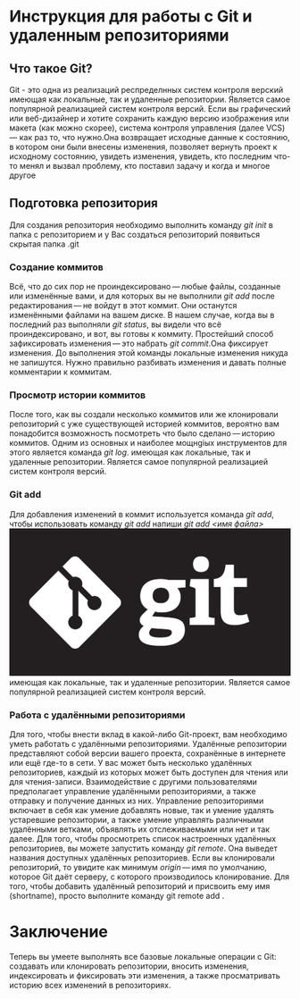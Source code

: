# Инструкция для работы с Git и удаленным репозиториями

## Что такое Git?
Git - это одна из реализаций респределнных систем контроля верский
 имеющая как локальные, так и удаленные репозитории. Является самое популярной реализацией систем контроля версий. Если вы графический или веб-дизайнер и хотите сохранить каждую версию изображения или макета (как можно скорее), система контроля управления (далее VCS) — как раз то, что нужно.Она возвращает исходные данные к состоянию, в котором они были внесены изменения, позволяет вернуть проект к исходному состоянию, увидеть изменения, увидеть, кто последним что-то менял и вызвал проблему, кто поставил задачу и когда и многое другое

## Подготовка репозитория
Для создания репозитория необходимо выполнить команду *git init* в папка с репозиторием и у Вас создаться репозиторий появиться скрытая папка .git

### Создание коммитов

Всё, что до сих пор не проиндексировано — любые файлы, созданные или изменённые вами, и для которых вы не выполнили *git add* после редактирования — не войдут в этот коммит. Они останутся изменёнными файлами на вашем диске. В нашем случае, когда вы в последний раз выполняли *git status*, вы видели что всё проиндексировано, и вот, вы готовы к коммиту. Простейший способ зафиксировать изменения — это набрать *git commit*.Она фиксирует изменения.
До выполнения этой команды локальные изменения никуда не запишутся. Нужно правильно разбивать изменения и давать полные комментарии к коммитам.

### Просмотр истории коммитов

После того, как вы создали несколько коммитов или же клонировали репозиторий с уже существующей историей коммитов, вероятно вам понадобится возможность посмотреть что было сделано — историю коммитов. Одним из основных и наиболее мощнgiых инструментов для этого является команда *git log*.  имеющая как локальные, так и удаленные репозитории. Является самое популярной реализацией систем контроля версий.

### Git add

Для добавления изменений в коммит используется команда *git add*, чтобы использовать команду *git add* напиши
 *git add <имя файла>*
 ![Фото git](foto.png)
 имеющая как локальные, так и удаленные репозитории. Является самое популярной реализацией систем контроля версий.
 
### Работа с удалёнными репозиториями

Для того, чтобы внести вклад в какой-либо Git-проект, вам необходимо уметь работать с удалёнными репозиториями. Удалённые репозитории представляют собой версии вашего проекта, сохранённые в интернете или ещё где-то в сети. У вас может быть несколько удалённых репозиториев, каждый из которых может быть доступен для чтения или для чтения-записи. Взаимодействие с другими пользователями предполагает управление удалёнными репозиториями, а также отправку и получение данных из них. Управление репозиториями включает в себя как умение добавлять новые, так и умение удалять устаревшие репозитории, а также умение управлять различными удалёнными ветками, объявлять их отслеживаемыми или нет и так далее.
Для того, чтобы просмотреть список настроенных удалённых репозиториев, вы можете запустить команду *git remote*. Она выведет названия доступных удалённых репозиториев. Если вы клонировали репозиторий, то увидите как минимум *origin* — имя по умолчанию, которое Git даёт серверу, с которого производилось клонирование. Для того, чтобы добавить удалённый репозиторий и присвоить ему имя (shortname), просто выполните команду git remote add <shortname> <url>.


# Заключение

Теперь вы умеете выполнять все базовые локальные операции с Git: создавать или клонировать репозитории, вносить изменения, индексировать и фиксировать эти изменения, а также просматривать историю всех изменений в репозиториях.


